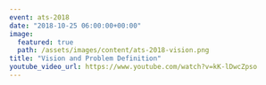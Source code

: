 ```yaml
---
event: ats-2018
date: "2018-10-25 06:00:00+00:00"
image:
  featured: true
  path: /assets/images/content/ats-2018-vision.png
title: "Vision and Problem Definition"
youtube_video_url: https://www.youtube.com/watch?v=kK-lDwcZpso
---
```

